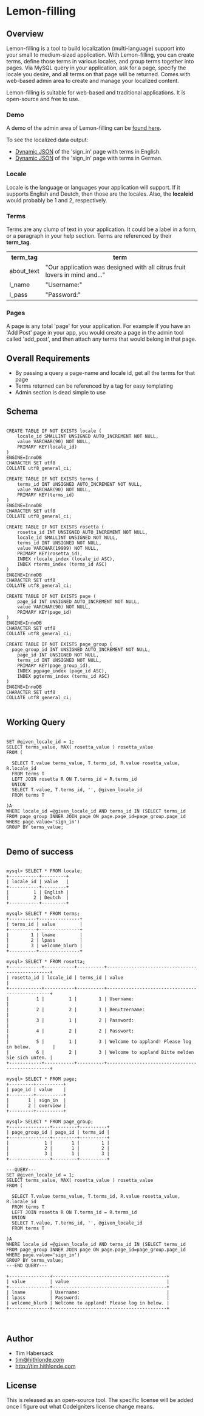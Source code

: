# Lemon-filling

## Overview

Lemon-filling is a tool to build localization (multi-language) support into your small to medium-sized application. With Lemon-filling, you can create terms, define those terms in various locales, and group terms together into pages. Via MySQL query in your application, ask for a page, specify the locale you desire, and all terms on that page will be returned. Comes with web-based admin area to create and manage your localized content.

Lemon-filling is suitable for web-based and traditional applications. It is open-source and free to use.

### Demo

A demo of the admin area of Lemon-filling can be [found here](http://lab.citracode.com/lemon-filling/).

To see the localized data output:
* [Dynamic JSON](http://lab.citracode.com/lemon-filling/pages/json/sign_in/1) of the 'sign_in' page with terms in English.
* [Dynamic JSON](http://lab.citracode.com/lemon-filling/pages/json/sign_in/2) of the 'sign_in' page with terms in German.

### Locale

Locale is the language or languages your application will support. If it supports English and Deutch, then those are the locales. Also, the **localeid** would probably be 1 and 2, respectively.


### Terms

Terms are any clump of text in your application. It could be a label in a form, or a paragraph in your help section. Terms are referenced by their **term_tag**.

<table>
  <tr><th>term_tag</th><th>term</th></tr>
  <tr><td>about_text</td><td>"Our application was designed with all citrus fruit lovers in mind and..."</td></tr> 
  <tr><td>l_name</td><td>"Username:"</td></tr>
  <tr><td>l_pass</td><td>"Password:"</td></tr>
</table>

### Pages 

A page is any total 'page' for your application. For example if you have an 'Add Post' page in your app, you would create a page in the admin tool called 'add_post', and then attach any terms that would belong in that page.

## Overall Requirements

  * By passing a query a page-name and locale id, get all the terms for that page
  * Terms returned can be referenced by a tag for easy templating
  * Admin section is dead simple to use

## Schema

<pre>
<code mysql>
CREATE TABLE IF NOT EXISTS locale (
    locale_id SMALLINT UNSIGNED AUTO_INCREMENT NOT NULL,
    value VARCHAR(90) NOT NULL,
    PRIMARY KEY(locale_id)
) 
ENGINE=InnoDB
CHARACTER SET utf8 
COLLATE utf8_general_ci;

CREATE TABLE IF NOT EXISTS terms (
    terms_id INT UNSIGNED AUTO_INCREMENT NOT NULL,
    value VARCHAR(90) NOT NULL,
    PRIMARY KEY(terms_id)
) 
ENGINE=InnoDB
CHARACTER SET utf8 
COLLATE utf8_general_ci;

CREATE TABLE IF NOT EXISTS rosetta (
    rosetta_id INT UNSIGNED AUTO_INCREMENT NOT NULL,
    locale_id SMALLINT UNSIGNED NOT NULL,
    terms_id INT UNSIGNED NOT NULL,
    value VARCHAR(19999) NOT NULL,
    PRIMARY KEY(rosetta_id),
    INDEX rlocale_index (locale_id ASC),
    INDEX rterms_index (terms_id ASC)
) 
ENGINE=InnoDB
CHARACTER SET utf8 
COLLATE utf8_general_ci;

CREATE TABLE IF NOT EXISTS page (
    page_id INT UNSIGNED AUTO_INCREMENT NOT NULL,
    value VARCHAR(90) NOT NULL,
    PRIMARY KEY(page_id)
) 
ENGINE=InnoDB
CHARACTER SET utf8 
COLLATE utf8_general_ci;

CREATE TABLE IF NOT EXISTS page_group (
  page_group_id INT UNSIGNED AUTO_INCREMENT NOT NULL,
	page_id INT UNSIGNED NOT NULL,
    terms_id INT UNSIGNED NOT NULL,
    PRIMARY KEY(page_group_id),
    INDEX pgpage_index (page_id ASC),
    INDEX pgterms_index (terms_id ASC)
) 
ENGINE=InnoDB
CHARACTER SET utf8 
COLLATE utf8_general_ci;
</code>
</pre>

## Working Query

<pre>
<code mysql>
SET @given_locale_id = 1;
SELECT terms_value, MAX( rosetta_value ) rosetta_value
FROM (
 
  SELECT T.value terms_value, T.terms_id, R.value rosetta_value, R.locale_id
  FROM terms T
  LEFT JOIN rosetta R ON T.terms_id = R.terms_id
  UNION
  SELECT T.value, T.terms_id, '', @given_locale_id
  FROM terms T        
 
)A
WHERE locale_id =@given_locale_id AND terms_id IN (SELECT terms_id FROM page_group INNER JOIN page ON page.page_id=page_group.page_id WHERE page.value='sign_in')
GROUP BY terms_value;
</code>
</pre>

## Demo of success

<pre>
<code>
mysql> SELECT * FROM locale;
+-----------+---------+
| locale_id | value   |
+-----------+---------+
|         1 | English |
|         2 | Deutch  |
+-----------+---------+

mysql> SELECT * FROM terms;
+----------+---------------+
| terms_id | value         |
+----------+---------------+
|        1 | lname         |
|        2 | lpass         |
|        3 | welcome_blurb |
+----------+---------------+

mysql> SELECT * FROM rosetta;
+------------+-----------+----------+-------------------------------------------------+
| rosetta_id | locale_id | terms_id | value                                           |
+------------+-----------+----------+-------------------------------------------------+
|          1 |         1 |        1 | Username:                                       |
|          2 |         2 |        1 | Benutzername:                                   |
|          3 |         1 |        2 | Password:                                       |
|          4 |         2 |        2 | Passwort:                                       |
|          5 |         1 |        3 | Welcome to appland! Please log in below.        |
|          6 |         2 |        3 | Welcome to appland Bitte melden Sie sich unten. |
+------------+-----------+----------+-------------------------------------------------+

mysql> SELECT * FROM page;
+---------+----------+
| page_id | value    |
+---------+----------+
|       1 | sign_in  |
|       2 | overview |
+---------+----------+

mysql> SELECT * FROM page_group;
+---------------+---------+----------+
| page_group_id | page_id | terms_id |
+---------------+---------+----------+
|             1 |       1 |        1 |
|             2 |       1 |        2 |
|             3 |       1 |        3 |
+---------------+---------+----------+

---QUERY---
SET @given_locale_id = 1;
SELECT terms_value, MAX( rosetta_value ) rosetta_value
FROM (
 
  SELECT T.value terms_value, T.terms_id, R.value rosetta_value, R.locale_id
  FROM terms T
  LEFT JOIN rosetta R ON T.terms_id = R.terms_id
  UNION
  SELECT T.value, T.terms_id, '', @given_locale_id
  FROM terms T        
 
)A
WHERE locale_id =@given_locale_id AND terms_id IN (SELECT terms_id FROM page_group INNER JOIN page ON page.page_id=page_group.page_id WHERE page.value='sign_in')
GROUP BY terms_value;
---END QUERY---

+---------------+------------------------------------------+
| value         | value                                    |
+---------------+------------------------------------------+
| lname         | Username:                                |
| lpass         | Password:                                |
| welcome_blurb | Welcome to appland! Please log in below. |
+---------------+------------------------------------------+

</code>
</pre>

## Author
* Tim Habersack
* tim@hithlonde.com
* http://tim.hithlonde.com

## License

This is released as an open-source tool. The specific license will be added once I figure out what CodeIgniters license change means.
